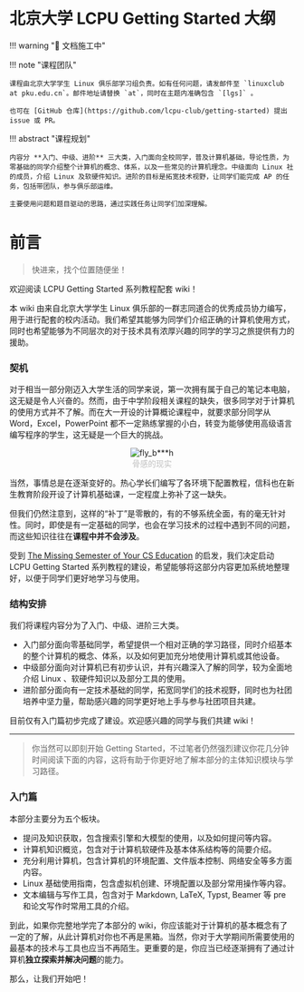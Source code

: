 # 北京大学 LCPU Getting Started 大纲

!!! warning ":construction: 文档施工中"

!!! note "课程团队"

    课程由北京大学学生 Linux 俱乐部学习组负责。如有任何问题，请发邮件至 `linuxclub at pku.edu.cn`。邮件地址请替换 `at`，同时在主题内准确包含 `[lgs]` 。

    也可在 [GitHub 仓库](https://github.com/lcpu-club/getting-started) 提出 issue 或 PR。

!!! abstract "课程规划"

    内容分 **入门、中级、进阶** 三大类，入门面向全校同学，普及计算机基础，导论性质，为零基础的同学介绍整个计算机的概念、体系，以及一些常见的计算机理念。中级面向 Linux 社的成员，介绍 Linux 及软硬件知识。进阶的目标是拓宽技术视野，让同学们能完成 AP 的任务，包括带团队，参与俱乐部运维。

    主要使用问题和题目驱动的思路，通过实践任务让同学们加深理解。

# 前言

> 快进来，找个位置随便坐！

欢迎阅读 LCPU Getting Started 系列教程配套 wiki！

本 wiki 由来自北京大学学生 Linux 俱乐部的一群志同道合的优秀成员协力编写，用于进行配套的校内活动。我们希望其能够为同学们介绍正确的计算机使用方式，同时也希望能够为不同层次的对于技术具有浓厚兴趣的同学的学习之旅提供有力的援助。

### 契机

对于相当一部分刚迈入大学生活的同学来说，第一次拥有属于自己的笔记本电脑，这无疑是令人兴奋的。然而，由于中学阶段相关课程的缺失，很多同学对于计算机的使用方式并不了解。而在大一开设的计算概论课程中，就要求部分同学从 Word，Excel，PowerPoint 都不一定熟练掌握的小白，转变为能够使用高级语言编写程序的学生，这无疑是一个巨大的挑战。

<center><img src="../assets/basic/01-introduction/fly.jpg" alt="fly_b***h"/></center>
<center style="font-size:14px;color:#C0C0C0;">骨感的现实</center>

当然，事情总是在逐渐变好的。热心学长们编写了各环境下配置教程，信科也在新生教育阶段开设了计算机基础课，一定程度上弥补了这一缺失。

但我们仍然注意到，这样的“补丁”是零散的，有的不够系统全面，有的毫无针对性。同时，即使是有一定基础的同学，也会在学习技术的过程中遇到不同的问题，而这些知识往往在**课程中并不会涉及**。

受到 [The Missing Semester of Your CS Education](https://missing.csail.mit.edu/) 的启发，我们决定启动 LCPU Getting Started 系列教程的建设，希望能够将这部分内容更加系统地整理好，以便于同学们更好地学习与使用。

### 结构安排

我们将课程内容分为了入门、中级、进阶三大类。

+ 入门部分面向零基础同学，希望提供一个相对正确的学习路径，同时介绍基本的整个计算机的概念、体系，以及如何更加充分地使用计算机或其他设备。
+ 中级部分面向对计算机已有初步认识，并有兴趣深入了解的同学，较为全面地介绍 Linux 、软硬件知识以及部分工具的使用。
+ 进阶部分面向有一定技术基础的同学，拓宽同学们的技术视野，同时也为社团培养中坚力量，帮助感兴趣的同学更好地上手与参与社团项目共建。

目前仅有入门篇初步完成了建设。欢迎感兴趣的同学与我们共建 wiki！

---

> 你当然可以即刻开始 Getting Started，不过笔者仍然强烈建议你花几分钟时间阅读下面的内容，这将有助于你更好地了解本部分的主体知识模块与学习路径。

### 入门篇

本部分主要分为五个板块。

+ 提问及知识获取，包含搜索引擎和大模型的使用，以及如何提问等内容。
+ 计算机知识概览，包含对于计算机软硬件及基本体系结构等的简要介绍。
+ 充分利用计算机，包含计算机的环境配置、文件版本控制、网络安全等多方面内容。
+ Linux 基础使用指南，包含虚拟机创建、环境配置以及部分常用操作等内容。
+ 文本编辑与写作工具，包含对于 Markdown, LaTeX, Typst, Beamer 等 pre 和论文写作时常用工具的介绍。

到此，如果你完整地学完了本部分的 wiki，你应该能对于计算机的基本概念有了一定的了解，从此计算机对你也不再是黑箱。当然，你对于大学期间所需要使用的最基本的技术与工具也应当不再陌生。更重要的是，你应当已经逐渐拥有了通过计算机**独立探索并解决问题**的能力。

那么，让我们开始吧！

<!--
## 入门

（Q：学完有什么用？能解决什么问题？需要一些例子来说明这个问题，但不急（×））

### 知识的获取 （hd）

参考：[https://pku-software.github.io/24spring/middle_homework/document.html](https://pku-software.github.io/24spring/middle_homework/document.html)

- STFW RTFM RTFSC
- Ask questions
- Try it by yourself
- Roles of LLM （copilot）

### 计算机基本知识概览 I （lbh）

- 基本软硬件的分类与发展历史
- 操作系统分类简介（Windows Linux MacOS …）

### Drive your computer I （ztq）

- 基本环境配置
- 文件和文本的本质
- 软件的安装与卸载
- 常用软件推荐
    - 压缩和解压

### Drive your computer II

- 版本控制概览
- Git 详解
- 文件备份和冗余：重要性和常见方法

### Drive your computer III （lyj）

- 小知识串讲，比如快捷键（Home End Shift 选择 复制粘贴）
- 常见故障自查
- 资源监控 （比如各种硬件的占用之类的…）
- 网络资源获取（服务器、以及各类公开的资源（如社团提供的服务）…） 

### Drive your computer III（sjx）

- 网络安全 
    -  常见的攻击手段、基本的安全上网习惯（比如不要弱密码）
    - 代理的基本原理和如何使用网络代理（？）
- 操作系统和编程语言

### 计算机基本知识概览 II （lbh）

- 计算机基本体系结构 （储存器山 and …）
- 计算机网络 （ip 地址/dns/协议 and …）

### Linux 与服务器介绍与基本使用 I （lsz）

- Linux 安装、使用、基本命令
- 虚拟机配置与使用
- 远程连接与远程文件传输（ssh vscode scp(sftp) and …）

### Linux 与服务器介绍与基本使用 II（syh）

- 包管理器，包的安装，Linux 环境配置

### 文本编辑（syh）

- markdown
- LaTeX
- beamer
- Typst

### 宿舍智能化特刊

**DDL: 2024.09.01 23:59 要求见到同行评议过的文档**

## 中级

### Debug

- gdb lldb
- 性能分析

### 4. 操作系统和编程语言

文件树，进程树，资源分配视图）和用户交互手段（重新理解 GUI、CLI）

编译与解释，（C++为例）头文件与库，编译与执行过程简介 (preprocessor, compiler, assembler, linker, dyn loader)，编程语言 IO（与 system 与 hardware 的交互，演示文件处理、图形界面的编写

### 5. 网络体系

计算机网络的基本构成（Wifi/Eth, IP4 网络，DNS，Web 协议）和基础网络安全技能

#### 网络体系

OS/I 7 层模型，常见应用层协议 HTTP(S, 加密的范围） DNS SMTP FTP，传输层了解 TCP UDP, 端口等概念，网络层了解 IP 基础知识（包括 v6），链路层 WiFi 以太网简介？其他不要求。

#### 网络安全

常见的攻击手段、基本的安全上网习惯（口令、运行程序、网络服务配置 sshd 等、内存安全？）、社会工程学简介等等

建议增加：代理的基本原理和如何使用网络代理

### 6. Linux 与服务器介绍与基本使用

<https://101.lug.ustc.edu.cn/> 可以有一些结构上的参考

AppArmor SELinux
-->